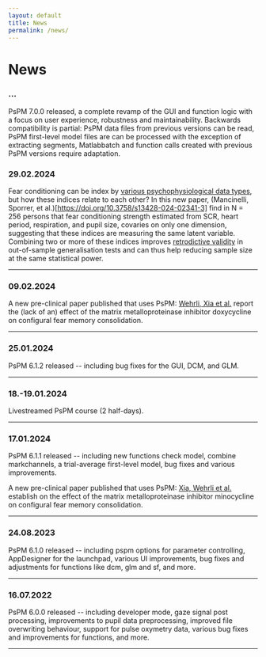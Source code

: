 ```yaml
---
layout: default
title: News
permalink: /news/
---
```


# News

### ...

PsPM 7.0.0 released, a complete revamp of the GUI and function logic with a focus on user experience, robustness and maintainability. Backwards compatibility is partial: PsPM data files from previous versions can be read, PsPM first-level model files are can be processed with the exception of extracting segments, Matlabbatch and function calls created with previous PsPM versions require adaptation. 

### 29.02.2024 

Fear conditioning can be index by [various psychophysiological data types](https://doi.org/10.1016/j.neubiorev.2020.04.019), but how these indices relate to each other? In this new paper, (Mancinelli, Sporrer, et al.)[https://doi.org/10.3758/s13428-024-02341-3] find in N = 256 persons that fear conditioning strength estimated from SCR, heart period, respiration, and pupil size, covaries on only one dimension, suggesting that these indices are measuring the same latent variable. Combining two or more of these indices improves [retrodictive validity](https://doi.org/10.1038/s41562-020-00976-8%20) in out-of-sample generalisation tests and can thus help reducing sample size at the same statistical power.

--- 

### 09.02.2024

A new pre-clinical paper published that uses PsPM: [Wehrli, Xia et al.](https://doi.org/10.1007/s00213-024-06540-w) report the (lack of an) effect of the matrix metalloproteinase inhibitor doxycycline on configural fear memory consolidation. 

---

### 25.01.2024

PsPM 6.1.2 released -- including bug fixes for the GUI, DCM, and GLM. 

---

### 18.-19.01.2024

Livestreamed PsPM course (2 half-days).

--- 

### 17.01.2024

PsPM 6.1.1 released -- including new functions check model, combine markchannels, a trial-average first-level model, bug fixes and various improvements. 

A new pre-clinical paper published that uses PsPM: [Xia, Wehrli et al.](https://doi.org/10.1038/s41398-024-02732-2) establish on the effect of the matrix metalloproteinase inhibitor minocycline on configural fear memory consolidation. 

---

### 24.08.2023

PsPM 6.1.0 released -- including pspm options for parameter controlling, AppDesigner for the launchpad, various UI improvements, bug fixes and adjustments for functions like dcm, glm and sf, and more. 

---

### 16.07.2022

PsPM 6.0.0 released -- including developer mode, gaze signal post processing, improvements to pupil data preprocessing, improved file overwriting behaviour, support for pulse oxymetry data, various bug fixes and improvements for functions, and more. 

---



